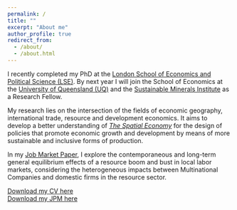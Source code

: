 ```yaml
---
permalink: /
title: ""
excerpt: "About me"
author_profile: true
redirect_from: 
  - /about/
  - /about.html
---
```


I recently completed my PhD at the [London School of Economics and Political Science (LSE)](https://www.lse.ac.uk/geography-and-environment/people/phd-students/juan-soto-diaz). By next year I will join the School of Economics at the [University of Queensland (UQ)](https://economics.uq.edu.au) and the [Sustainable Minerals Institute](https://smi.uq.edu.au) as a Research Fellow.

My research lies on the intersection of the fields of economic geography, international trade, resource and development economics. It aims to develop a better understanding of [<i>The Spatial Economy</i>](https://www.aeaweb.org/articles?id=10.1257/jel.20181414) for the design of policies that promote economic growth and development by means of more sustainable and inclusive forms of production.

In my [Job Market Paper](https://juandanielsotodiaz.github.io/site/posts/2013/08/blog-post-2/), I explore the contemporaneous and long-term general equilibrium effects of a resource boom and bust in local labor markets, considering the heterogeneous impacts between Multinational Companies and domestic firms in the resource sector.

[Download my CV here](https://juandanielsotodiaz.github.io/site/files/JuanSotoDiaz_CV.pdf)          
[Download my JPM here](https://papers.ssrn.com/sol3/papers.cfm?abstract_id=4460735)   

   
